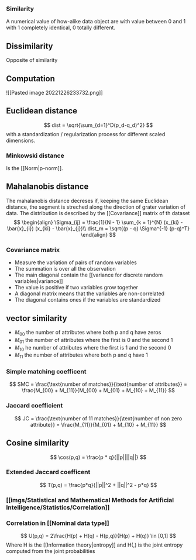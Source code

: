 ### Similarity

A numerical value of how-alike data object are with value between 0 and 1 with 1 completely identical, 0 totally different.

## Dissimilarity 

Opposite of similarity

## Computation
![[Pasted image 20221226233732.png]]

## Euclidean distance

$$
dist = \sqrt{\sum_{d=1}^D(p_d-q_d)^2}
$$
with a standardization / regularization process for different scaled dimensions.

### Minkowski distance

Is the [[Norm|p-norm]].

## Mahalanobis distance

The mahalanobis distance decreses if, keeping the same Euclidean distance, the segment is streched along the direction of grater variation of data. The distribution is described by the [[Covariance]] matrix of th dataset
$$
\begin{align}
\Sigma_{ij} = \frac{1}{N - 1} \sum_{k = 1}^{N} (x_{ki} - \bar{x}_{i}) (x_{ki} - \bar{x}_{j})\\
dist_m = \sqrt{(p - q) \Sigma^{-1} (p-q)^T}
\end{align}
$$


### Covariance matrix

- Measure the variation of pairs of random variables
- The summation is over all the observation
- The main diagonal contain the [[variance for discrete random variables|variance]]
- The value is positive if two variables grow together
- A diagonal matrix means that the variables are non-correlated
- The diagonal contains ones if the variables are standardized

## vector similarity

- $M_{00}$ the number of attributes where both p and q have zeros
- $M_{01}$ the number of attributes where the first is 0 and the second 1
- $M_{10}$ he number of attributes where the first is 1 and the second 0
- $M_{11}$ the number of attributes where both p and q have 1

### Simple matching coefficent
$$
SMC = \frac{\text{number of matches}}{\text{number of attributes}} = \frac{M_{00} + M_{11}}{M_{00} + M_{01} + M_{10} + M_{11}}
$$
### Jaccard coefficient
$$
JC = \frac{\text{number of 11 matches}}{\text{number of non zero attribute}} = \frac{M_{11}}{M_{01} + M_{10} + M_{11}}
$$

## Cosine similarity
$$
\cos(p,q) = \frac{p * q}{||p||||q||}
$$

### Extended Jaccard coefficent
$$
T(p,q) = \frac{p*q}{||p||^2 + ||q||^2 - p*q}
$$

### [[imgs/Statistical and Mathematical Methods for Artificial Intelligence/Statistics/Correlation]]


### Correlation in [[Nominal data type]]

$$
U(p,q) = 2\frac{H(p) + H(q) - H(p,q)}{H(p) + H(q)} \in [0,1]
$$
 Where H is the [[Information theory|entropy]] and H(,) is the joint entropy computed from the joint probabilities


